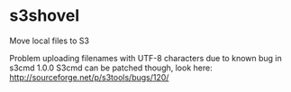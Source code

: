 s3shovel
========

Move local files to S3

Problem uploading filenames with UTF-8 characters due to known bug in s3cmd 1.0.0
S3cmd can be patched though, look here: http://sourceforge.net/p/s3tools/bugs/120/ 
